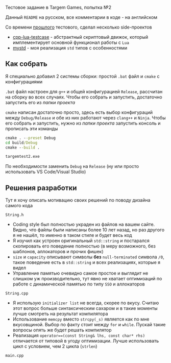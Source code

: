 Тестовое задание в Targem Games, попытка №2

Данный `README` на русском, все комментарии в коде - на английском

Со времени [прошлого](https://github.com/vertoker/targem-test) тестового, сделал несколько side-проектов
- [cpp-lua-testcase](https://github.com/vertoker/cpp-lua-testcase) - абстрактный
скриптовый движок, который имплементирует основной функционал работы с `Lua`
- [mystd](https://github.com/vertoker/mystd) - моя реализация `std` типов с особенностями

## Как собрать

Я специально добавил 2 системы сборки: простой `.bat` файл и `cmake` с конфигурациями

`.bat` файл настроен для `g++` и общей конфигурацией `Release`, рассчитан на 
сборку во всех случаях. Чтобы его собрать и запустить, достаточно запустить его из *папки проекта*

`cmake` написан достаточно просто, здесь есть выбор конфигураций между `Debug/Release` и 
обе из них работают через `clang++` и `Ninja`. Чтобы его собрать и запустить, 
нужно из *папки проекта* запустить консоль и прописать эти команды

```bat
cmake . --preset Debug
cd build/Debug
cmake --build .

targemtest2.exe
```

По необходимости заменить `Debug` на `Release` (ну или просто использовать VS Code/Visual Studio)

## Решения разработки

Тут я хочу описать мотивацию своих решений по поводу дизайна самого кода

`String.h`
- Coding style был полностью украден из файлов на вашем сайте. Видно, что файлы были написаны 
более 10 лет назад, но раз другого я не нашёл, то именно в таком стиле и будет весь код
- Я изучил как устроен оригинальный `std::string` и постарался скопировать его поведение полностью
(в меру возможного, без шаблонов, аллокаторов и прочих фишек)
- `size` и `capacity` описывают символы **без** `null-terminated` символа `/0`, такое поведение
есть в `std::string` и всех реализациях, которые я видел
- Управление памятью очевидно самое простое и выглядит не слишком уж производительно, тут явно
не хватает оптимизаций по работе с динамической памятью по типу `SSO` и аллокаторов

`String.cpp`
- Я использую `initializer list` не всегда, скорее по вкусу. Считаю этот вопрос больше
синтаксическим сахаром и в такие моменты лучше смотреть на результат компилятора
- Использование `memcpy` вместо `strcpy(_s)` является как по мне вкусовщиной. Выбор по факту
стоит между `for` и `while`. Пускай такие вопросы опять же будет решать компилятор
- Реализация `operator==(const String& lhs, const char* rhs)` отличается
от типовой в угоду оптимизации. Лучше использовать цикл с условием, чем 2 цикла (`strlen`)

`main.cpp`

